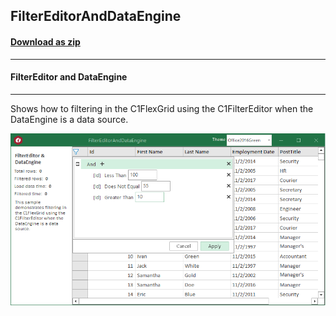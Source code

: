 ## FilterEditorAndDataEngine
#### [Download as zip](https://grapecity.github.io/DownGit/#/home?url=https://github.com/GrapeCity/ComponentOne-WinForms-Samples/tree/master/NetFramework\DataFilter\CS\FilterEditorAndDataEngine)
____
#### FilterEditor and DataEngine
____
Shows how to filtering in the C1FlexGrid using the C1FilterEditor when the DataEngine is a data source.

![screenshot](screenshot.png)
